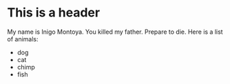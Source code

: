 # This is a header

My name is Inigo Montoya. You killed my father. Prepare to die. Here is a list of animals:

- dog
- cat
- chimp
- fish
